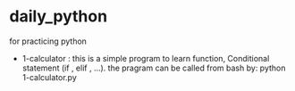 # daily_python
for practicing python
* 1-calculator : this is a simple program to learn function, Conditional statement (if , elif , ...).
   the pragram can be called from bash by: python 1-calculator.py
  
